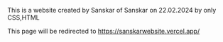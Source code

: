 This is a website created by Sanskar of Sanskar on 22.02.2024 by only CSS,HTML

This page will be redirected to https://sanskarwebsite.vercel.app/
